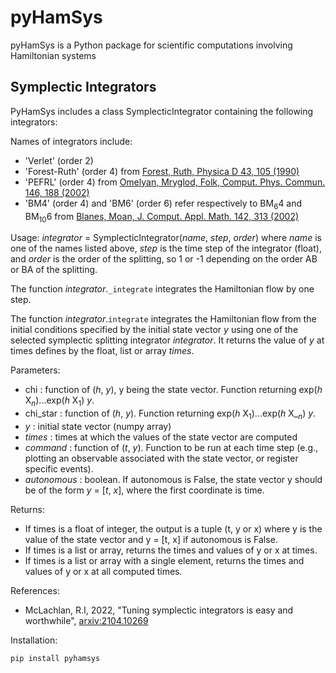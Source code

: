 # pyHamSys
pyHamSys is a Python package for scientific computations involving Hamiltonian systems

## Symplectic Integrators
PyHamSys includes a class SymplecticIntegrator containing the following integrators:

Names of integrators include:
- 'Verlet' (order 2)
- 'Forest-Ruth' (order 4) from [Forest, Ruth, Physica D 43, 105 (1990)](https://doi.org/10.1016/0167-2789(90)90019-L)
- 'PEFRL' (order 4) from [Omelyan, Mryglod, Folk, Comput. Phys. Commun. 146, 188 (2002)](https://doi.org/10.1016/S0010-4655(02)00451-4)
- 'BM4' (order 4) and 'BM6' (order 6) refer respectively to BM<sub>6</sub>4 and BM<sub>10</sub>6 from [Blanes, Moan, J. Comput. Appl. Math. 142, 313 (2002)](https://doi.org/10.1016/S0377-0427(01)00492-7)

Usage: *integrator* = SymplecticIntegrator(*name*, *step*, *order*)
where *name* is one of the names listed above, *step* is the time step of the integrator (float), and *order* is the order of the splitting, so 1 or -1 depending on the order AB or BA of the splitting. 

The function *integrator*.`_integrate` integrates the Hamiltonian flow by one step.

The function *integrator*.`integrate` integrates the Hamiltonian flow from the initial conditions specified by the initial state vector *y* using one of the selected symplectic splitting integrator *integrator*. It returns the value of *y* at times defines by the float, list or array *times*.

Parameters:
  - chi : function of (*h*, *y*), y being the state vector.
    Function returning exp(*h* X<sub>*n*</sub>)...exp(*h* X<sub>1</sub>) *y*.
  - chi_star : function of (*h*, *y*).
    Function returning exp(*h* X<sub>1</sub>)...exp(*h* X_<sub>*n*</sub>) *y*.
  - *y* : initial state vector (numpy array)
  - *times* : times at which the values of the state vector are computed
  - *command* : function of (*t*, *y*).
    Function to be run at each time step (e.g., plotting an observable associated with the state vector, or register specific events). 
  - *autonomous* : boolean.
    If autonomous is False, the state vector y should be of the form *y* = [*t*, *x*], where the first coordinate is time. 

Returns:
   - If times is a float of integer, the output is a tuple (t, y or x) where y is the value of the state vector and y = [t, x] if autonomous is False.
   - If times is a list or array, returns the times and values of y or x at times. 
   - If times is a list or array with a single element, returns the times and values of y or x at all computed times. 

References:
  - McLachlan, R.I, 2022, "Tuning symplectic integrators is easy and worthwhile", [arxiv:2104.10269](https://arxiv.org/abs/2104.10269)


Installation: 
```
pip install pyhamsys
```
